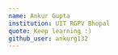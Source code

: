 ```yaml
---
name: Ankur Gupta
institution: UIT RGPV Bhopal
quote: Keep learning :)
github_user: ankurg132
---
```


